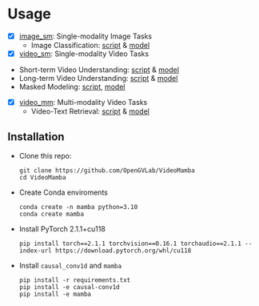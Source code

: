 # Usage

- [x] [image_sm](./image_sm/README.md): Single-modality Image Tasks
  - Image Classification: [script](./image_sm/README.md) & [model](./image_sm/MODEL_ZOO.md)
- [x]  [video_sm](./video_sm/README.md): Single-modality Video Tasks
  - Short-term Video Understanding: [script](./video_sm/README.md) & [model](./video_sm/MODEL_ZOO.md)
  - Long-term Video Understanding: [script](./video_sm/README.md) & [model](./video_sm/MODEL_ZOO.md)
  - Masked Modeling: [script](./video_sm/README.md), [model](./video_sm/MODEL_ZOO.md)
- [x] [video_mm](./video_mm/README.md): Multi-modality Video Tasks
  - Video-Text Retrieval: [script](./video_sm/README.md) & [model](./video_sm/MODEL_ZOO.md)

## Installation

- Clone this repo:

  ```shell
  git clone https://github.com/OpenGVLab/VideoMamba
  cd VideoMamba
  ```

- Create Conda enviroments

  ```shell
  conda create -n mamba python=3.10
  conda create mamba
  ```


- Install PyTorch 2.1.1+cu118

  ```shell
  pip install torch==2.1.1 torchvision==0.16.1 torchaudio==2.1.1 --index-url https://download.pytorch.org/whl/cu118
  ```

- Install `causal_conv1d` and `mamba`

  ```shell
  pip install -r requirements.txt
  pip install -e causal-conv1d
  pip install -e mamba
  ```
